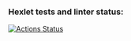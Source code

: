 ### Hexlet tests and linter status:
[![Actions Status](https://github.com/denikeev/frontend-project-12/workflows/hexlet-check/badge.svg)](https://github.com/denikeev/frontend-project-12/actions)